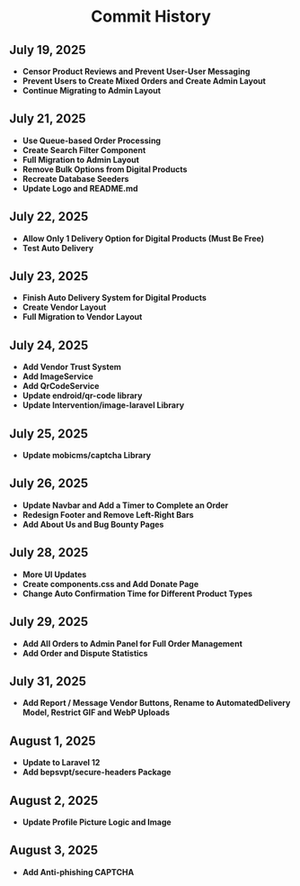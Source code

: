 <div align="center">

# Commit History

</div>

## July 19, 2025

- **Censor Product Reviews and Prevent User-User Messaging**
- **Prevent Users to Create Mixed Orders and Create Admin Layout**
- **Continue Migrating to Admin Layout**

## July 21, 2025

- **Use Queue-based Order Processing**
- **Create Search Filter Component**
- **Full Migration to Admin Layout**
- **Remove Bulk Options from Digital Products**
- **Recreate Database Seeders**
- **Update Logo and README.md**

## July 22, 2025

- **Allow Only 1 Delivery Option for Digital Products (Must Be Free)**
- **Test Auto Delivery**

## July 23, 2025

- **Finish Auto Delivery System for Digital Products**
- **Create Vendor Layout**
- **Full Migration to Vendor Layout**

## July 24, 2025

- **Add Vendor Trust System**
- **Add ImageService**
- **Add QrCodeService**
- **Update endroid/qr-code library**
- **Update Intervention/image-laravel Library**

## July 25, 2025

- **Update mobicms/captcha Library**

## July 26, 2025

- **Update Navbar and Add a Timer to Complete an Order**
- **Redesign Footer and Remove Left-Right Bars**
- **Add About Us and Bug Bounty Pages**

## July 28, 2025

- **More UI Updates**
- **Create components.css and Add Donate Page**
- **Change Auto Confirmation Time for Different Product Types**

## July 29, 2025

- **Add All Orders to Admin Panel for Full Order Management**
- **Add Order and Dispute Statistics**

## July 31, 2025

- **Add Report / Message Vendor Buttons, Rename to AutomatedDelivery Model, Restrict GIF and WebP Uploads**

## August 1, 2025

- **Update to Laravel 12**
- **Add bepsvpt/secure-headers Package**

## August 2, 2025

- **Update Profile Picture Logic and Image**

## August 3, 2025

- **Add Anti-phishing CAPTCHA**
